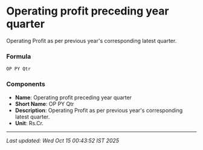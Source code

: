# Operating profit preceding year quarter
Operating Profit as per previous year's corresponding latest quarter.

### Formula
```text
OP PY Qtr
```


### Components
- **Name**: Operating profit preceding year quarter
- **Short Name**: OP PY Qtr
- **Description**: Operating Profit as per previous year's corresponding latest quarter.
- **Unit**: Rs.Cr.

---
*Last updated: Wed Oct 15 00:43:52 IST 2025*

